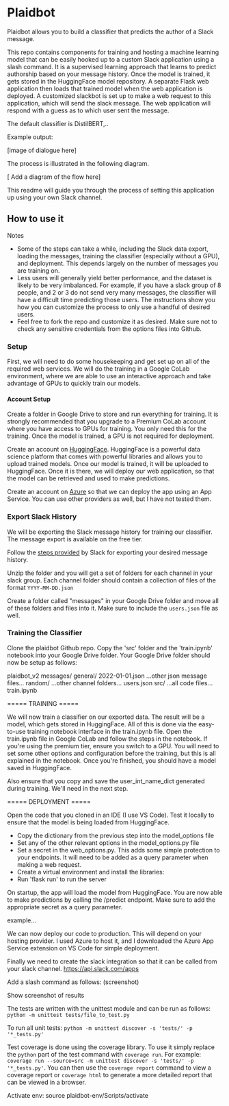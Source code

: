 # Plaidbot

Plaidbot allows you to build a classifier that predicts the author of a Slack message. 

This repo contains components for training and hosting a machine learning model that can be easily hooked up to a custom Slack application using a slash command. It is a supervised learning approach that learns to predict authorship based on your message history. Once the model is trained, it gets stored in the HuggingFace model repository. A separate Flask web application then loads that trained model when the web application is deployed. A customized slackbot is set up to make a web request to this application, which will send the slack message. The web application will respond with a guess as to which user sent the message.

The default classifier is DistilBERT,..

Example output:

[image of dialogue here]

The process is illustrated in the following diagram.

[ Add a diagram of the flow here]

This readme will guide you through the process of setting this application up using your own Slack channel.



## How to use it

Notes
- Some of the steps can take a while, including the Slack data export, loading the messages, training the classifier (especially without a GPU), and deployment. This depends largely on the number of messages you are training on.
- Less users will generally yield better performance, and the dataset is likely to be very imbalanced. For example, if you have a slack group of 8 people, and 2 or 3 do not send very many messages, the classifier will have a difficult time predicting those users. The instructions show you how you can customize the process to only use a handful of desired users.
- Feel free to fork the repo and customize it as desired. Make sure not to check any sensitive credentials from the options files into Github.

### Setup

First, we will need to do some housekeeping and get set up on all of the required web services. We will do the training in a Google CoLab environment, where we are able to use an interactive approach and take advantage of GPUs to quickly train our models.

#### Account Setup

Create a folder in Google Drive to store and run everything for training. It is strongly recommended that you upgrade to a Premium CoLab account where you have access to GPUs for training. You only need this for the training. Once the model is trained, a GPU is not required for deployment.

Create an account on [HuggingFace](https://huggingface.co/). HuggingFace is a powerful data science platform that comes with powerful libraries and allows you to upload trained models. Once our model is trained, it will be uploaded to HuggingFace. Once it is there, we will deploy our web application, so that the model can be retrieved and used to make predictions.

Create an account on [Azure](https://portal.azure.com/) so that we can deploy the app using an App Service. You can use other providers as well, but I have not tested them.


### Export Slack History

We will be exporting the Slack message history for training our classifier. The message export is available on the free tier.

Follow the [steps provided](https://slack.com/help/articles/201658943-Export-your-workspace-data) by Slack for exporting your desired message history. 

Unzip the folder and you will get a set of folders for each channel in your slack group. Each channel folder should contain a collection of files of the format `YYYY-MM-DD.json`

Create a folder called "messages" in your Google Drive folder and move all of these folders and files into it. Make sure to include the `users.json` file as well.

### Training the Classifier

Clone the plaidbot Github repo. Copy the 'src' folder and the 'train.ipynb' notebook into your Google Drive folder. Your Google Drive folder should now be setup as follows:

plaidbot_v2
  messages/
    general/
      2022-01-01.json
      ...other json message files...
    random/
    ...other channel folders...
    users.json
  src/
    ...all code files...
  train.ipynb

===== TRAINING =====

We will now train a classifier on our exported data. The result will be a model, which gets stored in HuggingFace. All of this is done via the easy-to-use training notebook interface in the train.ipynb file. Open the train.ipynb file in Google CoLab and follow the steps in the notebook. If you're using the premium tier, ensure you switch to a GPU. You will need to set some other options and configuration before the training, but this is all explained in the notebook. Once you're finished, you should have a model saved in HuggingFace. 

Also ensure that you copy and save the user_int_name_dict generated during training. We'll need in the next step.

===== DEPLOYMENT =====

Open the code that you cloned in an IDE (I use VS Code). Test it locally to ensure that the model is being loaded from HuggingFace.
- Copy the dictionary from the previous step into the model_options file
- Set any of the other relevant options in the model_options.py file
- Set a secret in the web_options.py. This adds some simple protection to your endpoints. It will need to be added as a query parameter when making a web request.
- Create a virtual environment and install the libraries: 
- Run 'flask run' to run the server

On startup, the app will load the model from HuggingFace. You are now able to make predictions by calling the /predict endpoint. Make sure to add the appropriate secret as a query parameter.

example...

We can now deploy our code to production. This will depend on your hosting provider. I used Azure to host it, and I downloaded the Azure App Service extension on VS Code for simple deployment.


Finally we need to create the slack integration so that it can be called from your slack channel. https://api.slack.com/apps

Add a slash command as follows: (screenshot)

Show screenshot of results






The tests are written with the unittest module and can be run as follows: `python -m unittest tests/file_to_test.py`

To run all unit tests: `python -m unittest discover -s 'tests/' -p '*_tests.py'`

Test coverage is done using the coverage library. To use it simply replace the `python` part of the test command with `coverage run`. For example: `coverage run --source=src -m unittest discover -s 'tests/' -p '*_tests.py'`. You can then use the `coverage report` command to view a coverage report or `coverage html` to generate a more detailed report that can be viewed in a browser. 

Activate env: source plaidbot-env/Scripts/activate
